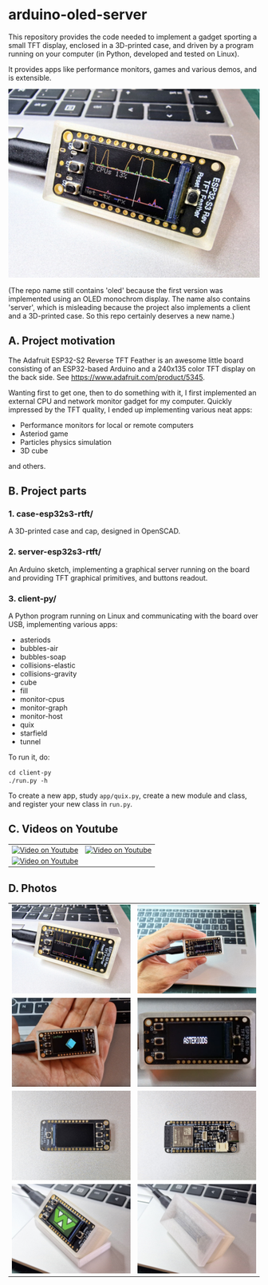 # arduino-oled-server

This repository provides the code needed to implement a gadget
sporting a small TFT display, enclosed in a 3D-printed case, and
driven by a program running on your computer (in Python, developed and
tested on Linux).

It provides apps like performance monitors, games and various demos,
and is extensible.

![Alt text](media/20240525_133408-thumb.png?raw=true "Title")

(The repo name still contains 'oled' because the first version was
implemented using an OLED monochrom display. The name also contains
'server', which is misleading because the project also implements a
client and a 3D-printed case. So this repo certainly deserves a new
name.)

## A. Project motivation

The Adafruit ESP32-S2 Reverse TFT Feather is an awesome little board
consisting of an ESP32-based Arduino and a 240x135 color TFT display
on the back side. See https://www.adafruit.com/product/5345.

Wanting first to get one, then to do something with it, I first
implemented an external CPU and network monitor gadget for my
computer. Quickly impressed by the TFT quality, I ended up
implementing various neat apps:

- Performance monitors for local or remote computers
- Asteriod game
- Particles physics simulation
- 3D cube

and others.

## B. Project parts

### 1. case-esp32s3-rtft/

A 3D-printed case and cap, designed in OpenSCAD.

### 2. server-esp32s3-rtft/

An Arduino sketch, implementing a graphical server running on the
board and providing TFT graphical primitives, and buttons readout.

### 3. client-py/

A Python program running on Linux and communicating with the board
over USB, implementing various apps:

  - asteriods
  - bubbles-air
  - bubbles-soap
  - collisions-elastic
  - collisions-gravity
  - cube
  - fill
  - monitor-cpus
  - monitor-graph
  - monitor-host
  - quix
  - starfield
  - tunnel

To run it, do:
```
cd client-py
./run.py -h
```

To create a new app, study `app/quix.py`, create a new module and
class, and register your new class in `run.py`.

## C. Videos on Youtube

|            |             |
|------------|-------------|
| [![Video on Youtube](https://img.youtube.com/vi/Nq5qLFQl3gA/0.jpg)](https://youtu.be/Nq5qLFQl3gA) | [![Video on Youtube](https://img.youtube.com/vi/HaPi0cx6-W8/0.jpg)](https://youtu.be/HaPi0cx6-W8) |
| [![Video on Youtube](https://img.youtube.com/vi/vNK-JPLklLs/0.jpg)](https://youtu.be/vNK-JPLklLs) | |

## D. Photos
|            |             |
|------------|-------------|
| ![CPU+net monitor](media/20240525_145648.jpg?raw=true       "CPU+net monitor") | ![CPU+net monitor ](media/20240525_144050.jpg?raw=true       "CPU+net monitor" ) |
| ![Playing 3D cube](media/20240525_142735-thumb.png?raw=true "Playing 3D cube") | ![Playing Asteriod](media/20240525_132939-thumb.png?raw=true "Playing Asteriod") |
| ![TFT side       ](media/20240525_144544.jpg?raw=true       "TFT side"       ) | ![ESP32 side      ](media/20240525_144614.jpg?raw=true       "ESP32 side"      ) |
| ![Case on cap    ](media/20240525_124410.jpg?raw=true       "Case on cap"    ) | ![Case closed     ](media/20240525_124520.jpg?raw=true       "Case closed"     ) |

